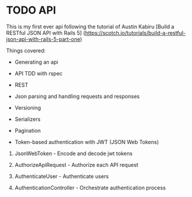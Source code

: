 # TODO API

This is my first ever api
following the tutorial of Austin Kabiru [Build a RESTful JSON API with Rails 5] (https://scotch.io/tutorials/build-a-restful-json-api-with-rails-5-part-one)

Things covered:

* Generating an api

* API TDD with rspec

* REST

* Json parsing and handling requests and responses

* Versioning

* Serializers 

* Pagination

* Token-based authentication with JWT (JSON Web Tokens)

1. JsonWebToken - Encode and decode jwt tokens

2. AuthorizeApiRequest - Authorize each API request

3. AuthenticateUser - Authenticate users

4. AuthenticationController - Orchestrate authentication process

